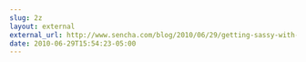 ```yaml
---
slug: 2z
layout: external
external_url: http://www.sencha.com/blog/2010/06/29/getting-sassy-with-css/
date: 2010-06-29T15:54:23-05:00
---
```

